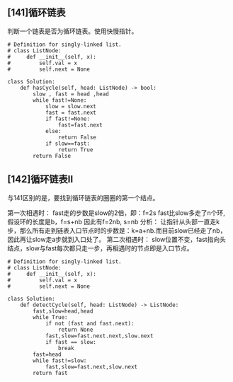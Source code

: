 ## [141]循环链表

判断一个链表是否为循环链表。使用快慢指针。

```
# Definition for singly-linked list.
# class ListNode:
#     def __init__(self, x):
#         self.val = x
#         self.next = None

class Solution:
    def hasCycle(self, head: ListNode) -> bool:
        slow , fast = head ,head
        while fast!=None:
            slow = slow.next
            fast = fast.next
            if fast!=None:
                fast=fast.next
            else:
                return False
            if slow==fast:
                return True
        return False
```

## [142]循环链表II

与141区别的是，要找到循环链表的圈圈的第一个结点。

第一次相遇时： fast走的步数是slow的2倍，即：f=2s fast比slow多走了n个环,假设环的长度是b，f=s+nb 因此有f=2nb, s=nb 分析： 让指针从头部一直走k步，那么所有走到链表入口节点时的步数是：k=a+nb.而目前slow已经走了nb，因此再让slow走a步就到入口处了。 第二次相遇时： slow位置不变，fast指向头结点，slow与fast每次都只走一步，再相遇时的节点即是入口节点。

```
# Definition for singly-linked list.
# class ListNode:
#     def __init__(self, x):
#         self.val = x
#         self.next = None

class Solution:
    def detectCycle(self, head: ListNode) -> ListNode:
        fast,slow=head,head
        while True:
            if not (fast and fast.next):
                return None
            fast,slow=fast.next.next,slow.next
            if fast == slow:
                break
        fast=head
        while fast!=slow:
            fast,slow=fast.next,slow.next
        return fast
```